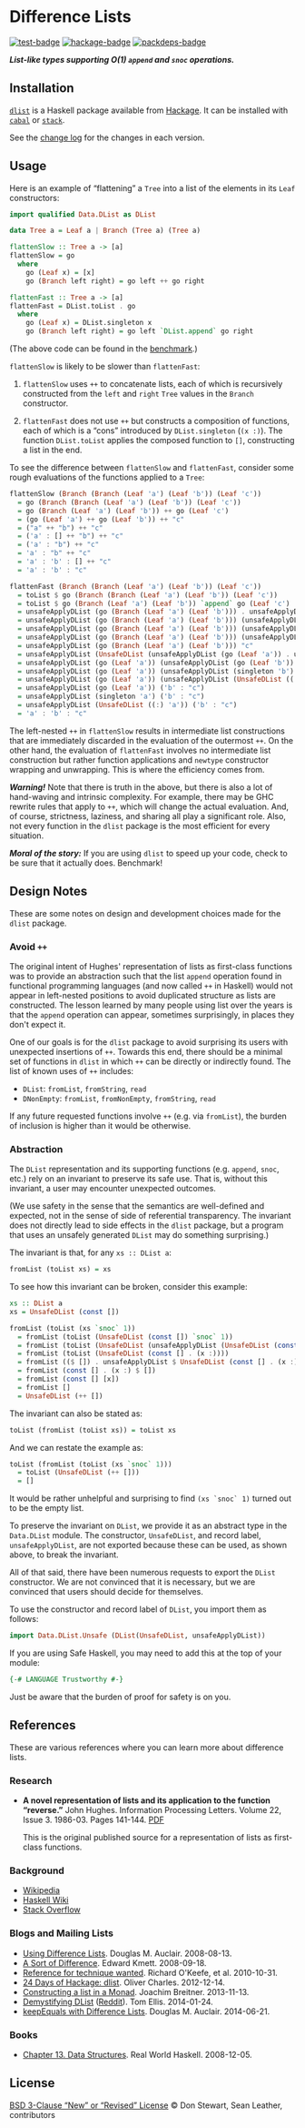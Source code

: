 # Difference Lists

[![test-badge][]][test]
[![hackage-badge][]][hackage-dlist]
[![packdeps-badge][]][packdeps]

_**List-like types supporting O(1) `append` and `snoc` operations.**_

## Installation

[`dlist`][hackage-dlist] is a Haskell package available from [Hackage][hackage].
It can be installed with [`cabal`][cabal] or [`stack`][stack].

See the [change log][changelog] for the changes in each version.

## Usage

Here is an example of “flattening” a `Tree` into a list of the elements in its
`Leaf` constructors:

```haskell
import qualified Data.DList as DList

data Tree a = Leaf a | Branch (Tree a) (Tree a)

flattenSlow :: Tree a -> [a]
flattenSlow = go
  where
    go (Leaf x) = [x]
    go (Branch left right) = go left ++ go right

flattenFast :: Tree a -> [a]
flattenFast = DList.toList . go
  where
    go (Leaf x) = DList.singleton x
    go (Branch left right) = go left `DList.append` go right
```

(The above code can be found in the [benchmark][].)

`flattenSlow` is likely to be slower than `flattenFast`:

1. `flattenSlow` uses `++` to concatenate lists, each of which is recursively
   constructed from the `left` and `right` `Tree` values in the `Branch`
   constructor.

2. `flattenFast` does not use `++` but constructs a composition of functions,
   each of which is a “cons” introduced by `DList.singleton` (`(x :)`). The
   function `DList.toList` applies the composed function to `[]`, constructing
   a list in the end.

To see the difference between `flattenSlow` and `flattenFast`, consider some
rough evaluations of the functions applied to a `Tree`:

```haskell
flattenSlow (Branch (Branch (Leaf 'a') (Leaf 'b')) (Leaf 'c'))
  = go (Branch (Branch (Leaf 'a') (Leaf 'b')) (Leaf 'c'))
  = go (Branch (Leaf 'a') (Leaf 'b')) ++ go (Leaf 'c')
  = (go (Leaf 'a') ++ go (Leaf 'b')) ++ "c"
  = ("a" ++ "b") ++ "c"
  = ('a' : [] ++ "b") ++ "c"
  = ('a' : "b") ++ "c"
  = 'a' : "b" ++ "c"
  = 'a' : 'b' : [] ++ "c"
  = 'a' : 'b' : "c"
```

```haskell
flattenFast (Branch (Branch (Leaf 'a') (Leaf 'b')) (Leaf 'c'))
  = toList $ go (Branch (Branch (Leaf 'a') (Leaf 'b')) (Leaf 'c'))
  = toList $ go (Branch (Leaf 'a') (Leaf 'b')) `append` go (Leaf 'c')
  = unsafeApplyDList (go (Branch (Leaf 'a') (Leaf 'b'))) . unsafeApplyDList (go (Leaf 'c')) $ []
  = unsafeApplyDList (go (Branch (Leaf 'a') (Leaf 'b'))) (unsafeApplyDList (go (Leaf 'c')) [])
  = unsafeApplyDList (go (Branch (Leaf 'a') (Leaf 'b'))) (unsafeApplyDList (singleton 'c') [])
  = unsafeApplyDList (go (Branch (Leaf 'a') (Leaf 'b'))) (unsafeApplyDList (UnsafeDList ((:) 'c')) [])
  = unsafeApplyDList (go (Branch (Leaf 'a') (Leaf 'b'))) "c"
  = unsafeApplyDList (UnsafeDList (unsafeApplyDList (go (Leaf 'a')) . unsafeApplyDList (go (Leaf 'b')))) "c"
  = unsafeApplyDList (go (Leaf 'a')) (unsafeApplyDList (go (Leaf 'b')) "c")
  = unsafeApplyDList (go (Leaf 'a')) (unsafeApplyDList (singleton 'b') "c")
  = unsafeApplyDList (go (Leaf 'a')) (unsafeApplyDList (UnsafeDList ((:) 'b')) "c")
  = unsafeApplyDList (go (Leaf 'a')) ('b' : "c")
  = unsafeApplyDList (singleton 'a') ('b' : "c")
  = unsafeApplyDList (UnsafeDList ((:) 'a')) ('b' : "c")
  = 'a' : 'b' : "c"
```

The left-nested `++` in `flattenSlow` results in intermediate list constructions
that are immediately discarded in the evaluation of the outermost `++`. On the
other hand, the evaluation of `flattenFast` involves no intermediate list
construction but rather function applications and `newtype` constructor wrapping
and unwrapping. This is where the efficiency comes from.

_**Warning!**_ Note that there is truth in the above, but there is also a lot of
hand-waving and intrinsic complexity. For example, there may be GHC rewrite
rules that apply to `++`, which will change the actual evaluation. And, of
course, strictness, laziness, and sharing all play a significant role. Also, not
every function in the `dlist` package is the most efficient for every situation.

_**Moral of the story:**_ If you are using `dlist` to speed up your code, check
to be sure that it actually does. Benchmark!

## Design Notes

These are some notes on design and development choices made for the `dlist`
package.

### Avoid `++`

The original intent of Hughes' representation of lists as first-class functions
was to provide an abstraction such that the list `append` operation found in
functional programming languages (and now called `++` in Haskell) would not
appear in left-nested positions to avoid duplicated structure as lists are
constructed. The lesson learned by many people using list over the years is that
the `append` operation can appear, sometimes surprisingly, in places they don't
expect it.

One of our goals is for the `dlist` package to avoid surprising its users with
unexpected insertions of `++`. Towards this end, there should be a minimal set
of functions in `dlist` in which `++` can be directly or indirectly found. The
list of known uses of `++` includes:

* `DList`: `fromList`, `fromString`, `read`
* `DNonEmpty`: `fromList`, `fromNonEmpty`, `fromString`, `read`

If any future requested functions involve `++` (e.g. via `fromList`), the burden
of inclusion is higher than it would be otherwise.

### Abstraction

The `DList` representation and its supporting functions (e.g. `append`, `snoc`,
etc.) rely on an invariant to preserve its safe use. That is, without this
invariant, a user may encounter unexpected outcomes.

(We use safety in the sense that the semantics are well-defined and expected,
not in the sense of side of referential transparency. The invariant does not
directly lead to side effects in the `dlist` package, but a program that uses an
unsafely generated `DList` may do something surprising.)

The invariant is that, for any `xs :: DList a`:

```haskell
fromList (toList xs) = xs
```

To see how this invariant can be broken, consider this example:

```haskell
xs :: DList a
xs = UnsafeDList (const [])

fromList (toList (xs `snoc` 1))
  = fromList (toList (UnsafeDList (const []) `snoc` 1))
  = fromList (toList (UnsafeDList (unsafeApplyDList (UnsafeDList (const [])) . (x :))))
  = fromList (toList (UnsafeDList (const [] . (x :))))
  = fromList (($ []) . unsafeApplyDList $ UnsafeDList (const [] . (x :)))
  = fromList (const [] . (x :) $ [])
  = fromList (const [] [x])
  = fromList []
  = UnsafeDList (++ [])
```

The invariant can also be stated as:

```haskell
toList (fromList (toList xs)) = toList xs
```

And we can restate the example as:

```haskell
toList (fromList (toList (xs `snoc` 1)))
  = toList (UnsafeDList (++ []))
  = []
```

It would be rather unhelpful and surprising to find ``(xs `snoc` 1)`` turned out
to be the empty list.

To preserve the invariant on `DList`, we provide it as an abstract type in the
`Data.DList` module. The constructor, `UnsafeDList`, and record label,
`unsafeApplyDList`, are not exported because these can be used, as shown above,
to break the invariant.

All of that said, there have been numerous requests to export the `DList`
constructor. We are not convinced that it is necessary, but we are convinced
that users should decide for themselves.

To use the constructor and record label of `DList`, you import them as follows:

```haskell
import Data.DList.Unsafe (DList(UnsafeDList, unsafeApplyDList))
```

If you are using Safe Haskell, you may need to add this at the top of your
module:

```haskell
{-# LANGUAGE Trustworthy #-}
```

Just be aware that the burden of proof for safety is on you.

## References

These are various references where you can learn more about difference lists.

### Research

* **A novel representation of lists and its application to the function
  “reverse.”** John Hughes. Information Processing Letters. Volume 22, Issue 3.
  1986-03. Pages 141-144. [PDF][hughes-pdf]

  This is the original published source for a representation of lists as
  first-class functions.

### Background

* [Wikipedia][wikipedia]
* [Haskell Wiki][wiki-haskell]
* [Stack Overflow][stack-overflow]

### Blogs and Mailing Lists

* [Using Difference Lists][blog-auclair-1]. Douglas M. Auclair. 2008-08-13.
* [A Sort of Difference][blog-kmett]. Edward Kmett. 2008-09-18.
* [Reference for technique wanted][mail-okeefe]. Richard O'Keefe, et al.
  2010-10-31.
* [24 Days of Hackage: dlist][blog-charles]. Oliver Charles. 2012-12-14.
* [Constructing a list in a Monad][blog-breitner]. Joachim Breitner. 2013-11-13.
* [Demystifying DList][blog-ellis] ([Reddit][blog-ellis-reddit]). Tom Ellis.
  2014-01-24.
* [keepEquals with Difference Lists][blog-auclair-2]. Douglas M. Auclair.
  2014-06-21.

### Books

* [Chapter 13. Data Structures][book-real-world-haskell]. Real World Haskell.
  2008-12-05.

## License

[BSD 3-Clause “New” or “Revised” License][license] © Don Stewart, Sean Leather,
contributors

[changelog]: https://github.com/spl/dlist/blob/main/changelog.md#change-log
[benchmark]: https://github.com/spl/dlist/blob/main/bench/Main.hs
[blog-auclair-1]: https://logicaltypes.blogspot.com/2008/08/using-difference-lists.html
[blog-auclair-2]: https://logicaltypes.blogspot.com/2014/06/keepequals-with-difference-lists.html
[blog-breitner]: https://www.joachim-breitner.de/blog/620-Constructing_a_list_in_a_Monad
[blog-charles]: https://ocharles.org.uk/blog/posts/2012-12-14-24-days-of-hackage-dlist.html
[blog-ellis-reddit]: https://www.reddit.com/r/haskell/comments/1w5duf/demystifying_dlist/
[blog-ellis]: http://h2.jaguarpaw.co.uk/posts/demystifying-dlist/
[blog-kmett]: https://web.archive.org/web/20080918101635/comonad.com/reader/2008/a-sort-of-difference/
[book-real-world-haskell]: http://book.realworldhaskell.org/read/data-structures.html
[cabal]: https://cabal.readthedocs.io/
[hackage-badge]: https://img.shields.io/hackage/v/dlist.svg?maxAge=3600
[hackage-dlist]: https://hackage.haskell.org/package/dlist
[hackage]: https://hackage.haskell.org/
[hughes-pdf]: https://www.cs.tufts.edu/~nr/cs257/archive/john-hughes/lists.pdf
[license]: https://github.com/spl/dlist/blob/main/license.md
[mail-okeefe]: https://www.mail-archive.com/haskell-cafe@haskell.org/msg83699.html
[packdeps-badge]: https://img.shields.io/hackage-deps/v/dlist.svg?maxAge=3600
[packdeps]: http://packdeps.haskellers.com/feed?needle=dlist
[stack-overflow]: https://stackoverflow.com/questions/3352418/what-is-a-dlist
[stack]: https://docs.haskellstack.org/
[test-badge]: https://github.com/spl/dlist/workflows/test/badge.svg
[test]: https://github.com/spl/dlist/actions?query=workflow%3Atest
[wiki-haskell]: https://wiki.haskell.org/Difference_list
[wikipedia]: https://en.wikipedia.org/wiki/Difference_list
